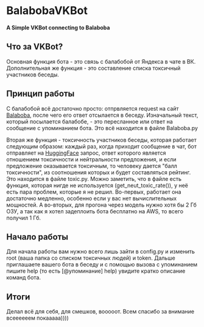 # BalabobaVKBot
**A Simple VKBot connecting to Balaboba**

Что за VKBot?
------------------------------------
Основная функция бота - это связь с балабобой от Яндекса в чате в ВК.
Дополнительная же функция - это составление списка токсичный участников беседы. 

Принцип работы 
------------------------------------
С балабобой всё достаточно просто: отпрвляется request на сайт [Balaboba](https://yandex.ru/lab/yalm), после чего его ответ отсылается в беседу. Изначальный текст, который посылается балабобе, - это пересланное или ответ на сообщение с упоминанием бота. 
Это всё находится в файле Balaboba.py

Вторая же функция - токсичность участников беседы, которая работает следующим образом: каждый раз, когда приходит сообщение в чат, бот отправляет на [HuggingFace](https://huggingface.co/SkolkovoInstitute/russian_toxicity_classifier) запрос, ответ которого является отношением токсичности и нейтральности предложения, и если предложение оказывается токсичным, то человеку дается "балл токсичности", из соотношения которых и будет составляться рейтинг.
Это находится в файле toxic.py.
Можно заметить, что в файле есть функция, которая нигде не используется (get_neut_toxic_rate()), у неё есть пара проблем, которые я не решил.
Во-первых, работает она достаточно медленно, особенно если у вас нет вычислительных мощностей.
А во-вторых, для прогона через модель нужно хотя бы 2 Гб ОЗУ, а так как я хотел задеплоить бота бесплатно на AWS, то всего получил 1 Гб.

Начало работы
------------------------------------
Для начала работы вам нужно всего лишь зайти в config.py и изменить root (ваша папка со списком токсичных людей) и token.
Дальше приглашаете вашего бота в беседу и с помощью вызова с упоминанием пишите help (то есть [@упоминание] help) увидите кратко описание команд бота.

Итоги
------------------------------------
Делал всё для себя, для смешков, вооооот.
Всем спасибо за внимание всеееееем покааааа))))



